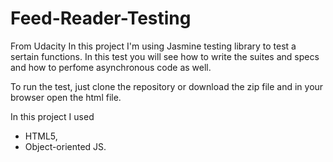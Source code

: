 # Feed-Reader-Testing
From Udacity
In this project I'm using Jasmine testing library to test a sertain functions. 
In this test you will see how to write the suites and specs and how to perfome asynchronous code as well.

To run the test, just clone the repository or download the zip file and in your browser open the html file.

In this project I used
* HTML5,
* Object-oriented JS.
